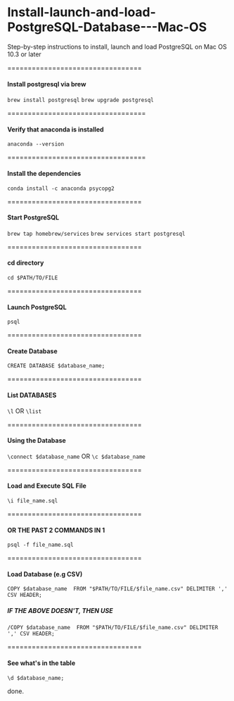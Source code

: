 # Install-launch-and-load-PostgreSQL-Database---Mac-OS
Step-by-step instructions to install, launch and load PostgreSQL on Mac OS 10.3 or later

=================================
#### Install postgresql via brew 
`brew install postgresql`
`brew upgrade postgresql`

==================================
#### Verify that anaconda is installed 
`anaconda --version`

==================================
#### Install the dependencies 
`conda install -c anaconda psycopg2`

=================================
#### Start PostgreSQL
`brew tap homebrew/services`
`brew services start postgresql`

=================================
#### cd directory
`cd $PATH/TO/FILE`

=================================
#### Launch PostgreSQL
`psql`

=================================
#### Create Database
`CREATE DATABASE $database_name;`

=================================
#### List DATABASES
`\l` OR `\list`

=================================
#### Using the Database
`\connect $database_name` OR `\c $database_name`

=================================
#### Load and Execute SQL File
`\i file_name.sql`

=================================
#### OR THE PAST 2 COMMANDS IN 1
`psql -f file_name.sql`

=================================
#### Load Database (e.g CSV)
`COPY $database_name 
FROM "$PATH/TO/FILE/$file_name.csv" DELIMITER ',' CSV HEADER;`

##### IF THE ABOVE DOESN'T, THEN USE 
`/COPY $database_name 
FROM "$PATH/TO/FILE/$file_name.csv" DELIMITER ',' CSV HEADER;`

=================================
#### See what's in the table
`\d $database_name;`

done.
